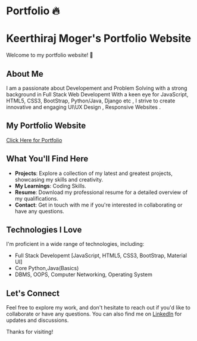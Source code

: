 # Portfolio 🔥

# Keerthiraj Moger's Portfolio Website

Welcome to my portfolio website! 🚀

## About Me

I am a passionate about Developement and Problem Solving with a strong background in Full Stack Web Developemt With a keen eye for JavaScript, HTML5, CSS3, BootStrap, Python/Java, Django etc , I strive to create innovative and engaging UI\UX Design , Responsive Websites .

## My Portfolio Website
[Click Here for Portfolio](https://keer324.github.io/Keerthiraj-Portfolio/)


## What You'll Find Here

- **Projects**: Explore a collection of my latest and greatest projects, showcasing my skills and creativity.
- **My Learnings**: Coding Skills.
- **Resume**: Download my professional resume for a detailed overview of my qualifications.
- **Contact**: Get in touch with me if you're interested in collaborating or have any questions.

## Technologies I Love

I'm proficient in a wide range of technologies, including:

- Full Stack Developemt [JavaScript, HTML5, CSS3, BootStrap, Material UI]
- Core Python,Java(Basics)
- DBMS, OOPS, Computer Networking, Operating System

## Let's Connect

Feel free to explore my work, and don't hesitate to reach out if you'd like to collaborate or have any questions. You can also find me on [LinkedIn](https://www.linkedin.com/in/keerthiraj-moger-1b1777248/) for updates and discussions.

Thanks for visiting!
